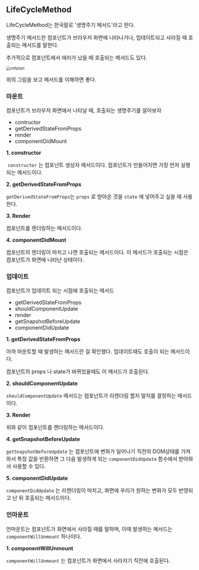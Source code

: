 ## LifeCycleMethod

LifeCycleMethod는 한국말로 '생명주기 메서드'라고 한다.

생명주기 메서드란 컴포넌트가 브라우저 화면에 나타나거나, 업데이트되고 사라질 때 호출되는 메서드를 말한다.

추가적으로 컴포넌트에서 에러가 났을 때 호출되는 메서드도 있다.



<img src="../images/22-12-08-TIL/cNfpEph.png" alt="cNfpEph" style="zoom: 67%;" />

위의 그림을 보고 메서드를 이해하면 좋다.



### 마운트

컴포넌트가 브라우저 화면에서 나타날 때, 호출되는 생명주기를 알아보자

- contructor
- getDerivedStateFromProps
- render
- componentDidMount



**1. constructor**

​	``constructor`` 는 컴포넌트 생성자 메서드이다. 컴포넌트가 만들어지면 가장 먼저 실행되는 메서드이다.



**2. getDerivedStateFromProps**

``getDerivedStateFromProps``는 ``props`` 로 받아온 것을 ``state`` 에 넣어주고 싶을 때 사용한다.



**3. Render**

컴포넌트를 렌더링하는 메서드이다.



**4. componentDidMount**

컴포넌트의 렌더링이 마치고 나면 호출되는 메서드이다. 이 메서드가 호출되는 시점은 컴포넌트가 화면에 나타난 상태이다.



### 업데이트

컴포넌트가 업데이트 되는 시점에 호출되는 메서드

- getDerivedStateFromProps
- shouldComponentUpdate
- render
- getSnapshotBeforeUpdate
- componentDidUpdate



**1. getDerivedStateFromProps**

아까 마운트할 때 발생하는 메서드란 걸 확인했다. 업데이트때도 호출이 되는 메서드이다. 

컴포넌트의 props 나 state가 바뀌었을때도 이 메서드가 호출된다.



**2. shouldComponentUpdate**

``shouldComponentUpdate`` 메서드는 컴포넌트가 리렌더링 할지 말지를 결정하는 메서드이다.



**3. Render**

위와 같이 컴포넌트를 렌더링하는 메서드이다.



**4. getSnapshotBeforeUpdate**

``getSnapshotBeforeUpdate`` 는 컴포넌트에 변화가 일어나기 직전의 DOM상태를 가져와서 특정 값을 반환하면 그 다음 발생하게 되는 ``componentDidUpdate`` 함수에서 받아와서 사용할 수 있다.



**5. componentDidUpdate**

``componentDidUpdate`` 는 리렌더링이 마치고, 화면에 우리가 원하는 변화가 모두 반영되고 난 뒤 호출되는 메서드이다.



### 언마운트

언마운트는 컴포넌트가 화면에서 사라질 때를 말하며, 이때 발생하는 메서드는 ``componentWillUnmount`` 하나이다.



**1. componentWillUnmount**

``componentWillUnmount`` 는 컴포넌트가 화면에서 사라지기 직전에 호출된다.





































